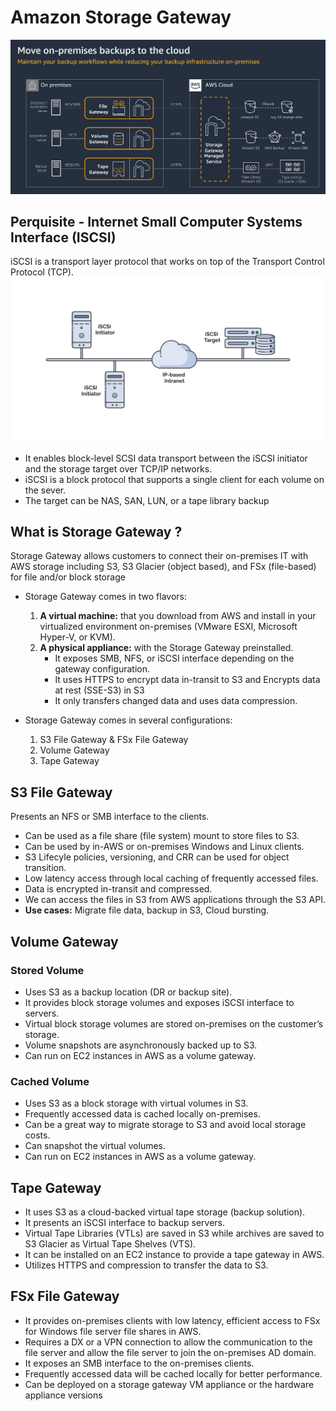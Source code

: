 # Amazon Storage Gateway

![storage-gateway](images/storage-gateway.png)

## Perquisite - Internet Small Computer Systems Interface (ISCSI)

iSCSI is a transport layer protocol that works on top of the Transport Control Protocol (TCP).
![iscsi](images/iscsi.png)

- It enables block-level SCSI data transport between the iSCSI initiator and the storage target over TCP/IP networks.
- iSCSI is a block protocol that supports a single client for each volume on the sever.
- The target can be NAS, SAN, LUN, or a tape library backup

## What is Storage Gateway ?

Storage Gateway allows customers to connect their on-premises IT with AWS storage including S3, S3 Glacier (object based), and FSx (file-based) for file and/or block storage

- Storage Gateway comes in two flavors:

  1. **A virtual machine:** that you download from AWS and install in your virtualized environment on-premises (VMware ESXI, Microsoft Hyper-V, or KVM).
  1. **A physical appliance:** with the Storage Gateway preinstalled.
     - It exposes SMB, NFS, or iSCSI interface depending on the gateway configuration.
     - It uses HTTPS to encrypt data in-transit to S3 and Encrypts data at rest (SSE-S3) in S3
     - It only transfers changed data and uses data compression.

- Storage Gateway comes in several configurations:

  1. S3 File Gateway & FSx File Gateway
  1. Volume Gateway
  1. Tape Gateway

## S3 File Gateway

Presents an NFS or SMB interface to the clients.

- Can be used as a file share (file system) mount to store files to S3.
- Can be used by in-AWS or on-premises Windows and Linux clients.
- S3 Lifecyle policies, versioning, and CRR can be used for object transition.
- Low latency access through local caching of frequently accessed files.
- Data is encrypted in-transit and compressed.
- We can access the files in S3 from AWS applications through the S3 API.
- **Use cases:** Migrate file data, backup in S3, Cloud bursting.

## Volume Gateway

### Stored Volume

- Uses S3 as a backup location (DR or backup site).
- It provides block storage volumes and exposes iSCSI interface to servers.
- Virtual block storage volumes are stored on-premises on the customer’s storage.
- Volume snapshots are asynchronously backed up to S3.
- Can run on EC2 instances in AWS as a volume gateway.

### Cached Volume

- Uses S3 as a block storage with virtual volumes in S3.
- Frequently accessed data is cached locally on-premises.
- Can be a great way to migrate storage to S3 and avoid local storage costs.
- Can snapshot the virtual volumes.
- Can run on EC2 instances in AWS as a volume gateway.

## Tape Gateway

- It uses S3 as a cloud-backed virtual tape storage (backup solution).
- It presents an iSCSI interface to backup servers.
- Virtual Tape Libraries (VTLs) are saved in S3 while archives are saved to S3 Glacier as Virtual Tape Shelves (VTS).
- It can be installed on an EC2 instance to provide a tape gateway in AWS.
- Utilizes HTTPS and compression to transfer the data to S3.

## FSx File Gateway

- It provides on-premises clients with low latency, efficient access to FSx for Windows file server file shares in AWS.
- Requires a DX or a VPN connection to allow the communication to the file server and allow the file server to join the on-premises AD domain.
- It exposes an SMB interface to the on-premises clients.
- Frequently accessed data will be cached locally for better performance.
- Can be deployed on a storage gateway VM appliance or the hardware appliance versions
